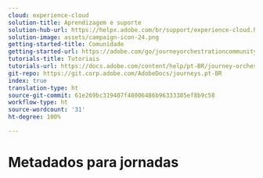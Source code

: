 ```yaml
---
cloud: experience-cloud
solution-title: Aprendizagem e suporte
solution-hub-url: https://helpx.adobe.com/br/support/experience-cloud.html
solution-image: assets/campaign-icon-24.png
getting-started-title: Comunidade
getting-started-url: https://adobe.com/go/journeyorchestrationcommunity
tutorials-title: Tutoriais
tutorials-url: https://docs.adobe.com/content/help/pt-BR/journey-orchestration-learn/tutorials/understanding-journey-orchestration.html
git-repo: https://git.corp.adobe.com/AdobeDocs/journeys.pt-BR
index: true
translation-type: ht
source-git-commit: 61e269bc319407f48006486b96333385ef8b9c58
workflow-type: ht
source-wordcount: '31'
ht-degree: 100%

---
```



# Metadados para jornadas
